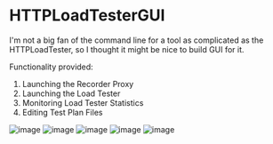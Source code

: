 # HTTPLoadTesterGUI
I'm not a big fan of the command line for a tool as complicated as the HTTPLoadTester, so I thought it might be nice to build GUI for it. 

Functionality provided:
1) Launching the Recorder Proxy
2) Launching the Load Tester
3) Monitoring Load Tester Statistics
4) Editing Test Plan Files


![image](https://github.com/dbeaudoinfortin/HTTPLoadTesterGUI/assets/15943629/7af8358a-0335-4e2d-acc2-997cc43c62da)
![image](https://github.com/dbeaudoinfortin/HTTPLoadTesterGUI/assets/15943629/79edeaa8-7250-4cda-b0fe-230ac6ce65c2)
![image](https://github.com/dbeaudoinfortin/HTTPLoadTesterGUI/assets/15943629/b06e3747-d0a2-46f8-bd22-5feb4bb1c27e)
![image](https://github.com/dbeaudoinfortin/HTTPLoadTesterGUI/assets/15943629/3d5ac23f-4101-4e5e-8057-7f5a305936d5)
![image](https://github.com/dbeaudoinfortin/HTTPLoadTesterGUI/assets/15943629/c09a79c9-5ca8-4281-bd97-638fbb94fa43)

